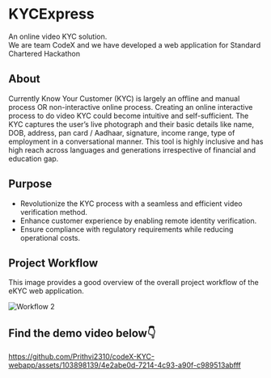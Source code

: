# KYCExpress
An online video KYC solution.\
We are team CodeX and we have developed a web application for Standard Chartered Hackathon

## About
Currently Know Your Customer (KYC) is largely an offline and manual process OR non-interactive online process. Creating an online interactive process to do video KYC could become intuitive and self-sufficient. The KYC captures the user’s live photograph and their basic details like name, DOB, address, pan card / Aadhaar, signature, income range, type of employment in a conversational manner. This tool is highly inclusive and has high reach across languages and generations irrespective of financial and education gap. 

## Purpose
- Revolutionize the KYC process with a seamless and efficient video verification method.
- Enhance customer experience by enabling remote identity verification.
- Ensure compliance with regulatory requirements while reducing operational costs.

## Project Workflow
This image provides a good overview of the overall project workflow of the eKYC web application.


![Workflow 2](https://github.com/Prithvi2310/codeX-KYC-webapp/assets/103898139/d35df3d0-cd19-43a1-844d-3c05e232f297)



## Find the demo video below👇
https://github.com/Prithvi2310/codeX-KYC-webapp/assets/103898139/4e2abe0d-7214-4c93-a90f-c989513abfff

